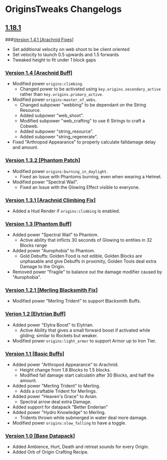 # OriginsTweaks Changelogs

## [1.18.1](https://modrinth.com/mod/origins/version/1.3.1)

###[Version 1.4.1 [Arachnid Fixes]](https://github.com/ChromexUnderscore/OriginsTweaks/releases/tag/1.4.1)

+  Set additional velocity on web shoot to be client oriented
+  Set velocity to launch 0.5 upwards and 1.5 forwards
+  Tweaked height to fit under 1 block gaps

### [Version 1.4 [Arachnid Buff]](https://github.com/ChromexUnderscore/OriginsTweaks/releases/tag/1.4)

+ Modified power ``origins:climbing``.
    + Changed power to be activated using ``key.origins.secondary_active`` rather than ``key.origins.primary_active``.
+ Modified power ``origins:master_of_webs``.
    + Changed subpower "webbing" to be dependant on the String Resource.
    + Added subpower "web_shoot".
    + Modified subpower "web_crafting" to use 6 Strings to craft a Cobweb.
    + Added subpower "string_resource".
    + Added subpower "string_regenerate".
+ Fixed "Arthropod Appearance" to properly calculate falldamage delay and amount.

### [Version 1.3.2 [Phantom Patch]](https://github.com/ChromexUnderscore/OriginsTweaks/releases/tag/1.3.2)

+   Modified power ``origins:burning_in_daylight``.
    +   Fixed an Issue with Phantoms burning, even when wearing a Helmet.
+   Modified power "Spectral Wail".
    +   Fixed an Issue with the Glowing Effect visible to everyone.

### [Version 1.3.1 [Arachnid Climbing Fix]](https://github.com/ChromexUnderscore/OriginsTweaks/releases/tag/1.3.1)

+ Added a Hud Render if `origins:climbing` is enabled.

### [Version 1.3 [Phantom Buff]](https://github.com/ChromexUnderscore/OriginsTweaks/releases/tag/1.3)

+ Added power "Spectral Wail" to Phantom.
    + Active ability that inflicts 30 seconds of Glowing to entities in 32 Blocks range
+ Added power "Aurophobia" to Phantom.
    + Gold Debuffs: Golden Food is not edible, Golden Blocks are unphasable and give Debuffs in proximity, Golden Tools deal extra Damage to the Origin.
+ Removed power "Fragile" to balance out the damage modifier caused by "Aurophobia".

### [Version 1.2.1 [Merling Blacksmith Fix]](https://github.com/ChromexUnderscore/OriginsTweaks/releases/tag/1.2.1)

+ Modified power "Merling Trident" to support Blacksmith Buffs.

### [Verion 1.2 [Elytrian Buff]](https://github.com/ChromexUnderscore/OriginsTweaks/releases/tag/1.2)

+  Added power "Elytra Boost" to Elytrian.
    +  Active Ability that gives a small forward boost if activated while gliding; similar to Rockets but weaker.
+  Modified power `origins:light_armor` to support Armor up to Iron Tier.

### [Version 1.1 [Basic Buffs]](https://github.com/ChromexUnderscore/OriginsTweaks/releases/tag/1.1)

+  Added power "Arthropod Appearance" to Arachnid.
    +  Height change from 1.8 Blocks to 1.5 blocks.
    +  Modified fall damage start calculatin after 30 Blocks, and half the amount.
+  Added power "Merling Trident" to Merling.
    +  Adds a craftable Trident for Merlings.
+  Added power "Heaven's Grace" to Avian.
    +  Spectral arrow deal extra Damage.
+  Added support for datapack "Better Enderian"
+  Added power "Hydro Knowledge" to Merling.
    +  Tridents thrown while submerged in water deal more damage.
+  Modified power `origins:slow_falling` to have a toggle.

### [Version 1.0 [Base Datapack]](https://github.com/ChromexUnderscore/OriginsTweaks/releases/tag/1.0)

+  Added Ambience, Hurt, Death and retreat sounds for every Origin.
+  Added Orb of Origin Crafting Recipe.
